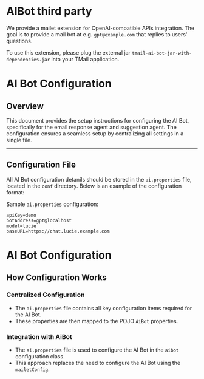 # AIBot third party

We provide a mailet extension for OpenAI-compatible APIs integration. The goal is to provide a mail bot at e.g. `gpt@example.com` that replies to users' questions.

To use this extension, please plug the external jar `tmail-ai-bot-jar-with-dependencies.jar` into your TMail application.

# AI Bot Configuration

## Overview

This document provides the setup instructions for configuring the AI Bot, specifically for the email response agent and suggestion agent. The configuration ensures a seamless setup by centralizing all settings in a single file.

---

## Configuration File

All AI Bot configuration detanils should be stored in the `ai.properties` file, located in the `conf` directory. Below is an example of the configuration format:

Sample `ai.properties` configuration:
```properties
apiKey=demo
botAddress=gpt@localhost
model=lucie
baseURL=https://chat.lucie.example.com
```
# AI Bot Configuration

## How Configuration Works

### Centralized Configuration

- The `ai.properties` file contains all key configuration items required for the AI Bot.
- These properties are then mapped to the POJO `AiBot` properties.

### Integration with AiBot

- The `ai.properties` file is used to configure the AI Bot in the `aibot` configuration class.
- This approach replaces the need to configure the AI Bot using the `mailetConfig`.

